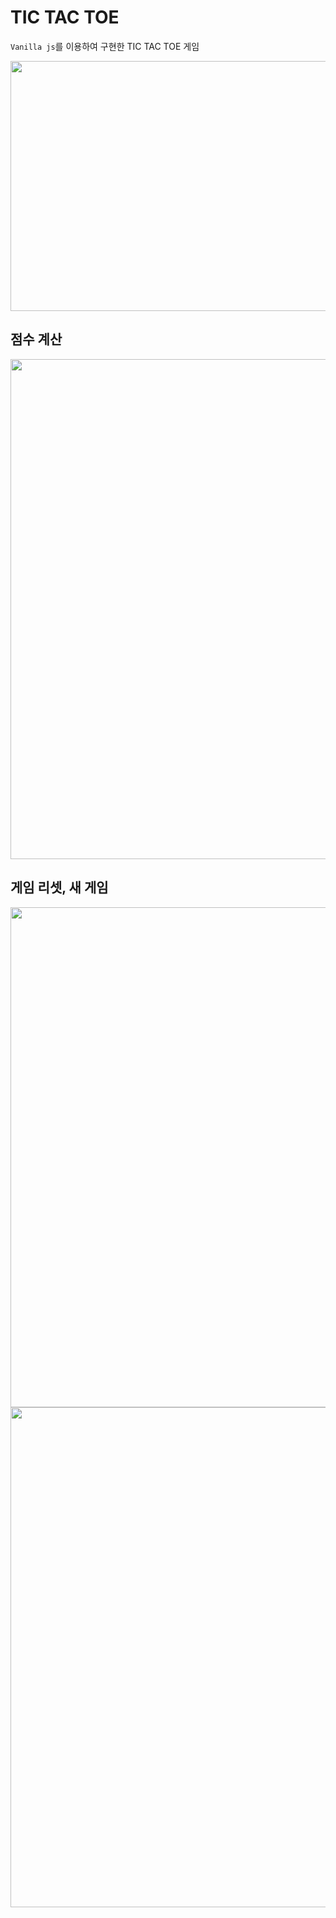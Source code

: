# TIC TAC TOE

`Vanilla js`를 이용하여 구현한 TIC TAC TOE 게임

<img src="https://user-images.githubusercontent.com/35404137/124374600-8c9b4f00-dcd7-11eb-84c1-b8610f663a9b.png" width="800px" height="400px"/>

## 점수 계산

<img src="https://user-images.githubusercontent.com/35404137/124374653-32e75480-dcd8-11eb-808b-aa988b79b1eb.gif" width="800px"/>

## 게임 리셋, 새 게임

<img src="https://user-images.githubusercontent.com/35404137/124374735-d6d10000-dcd8-11eb-9d83-bdc4b14e4120.gif" width="800px"/>
<img src="https://user-images.githubusercontent.com/35404137/124374838-5a8aec80-dcd9-11eb-82e7-a5cb458fc73d.gif" width="800px"/>

